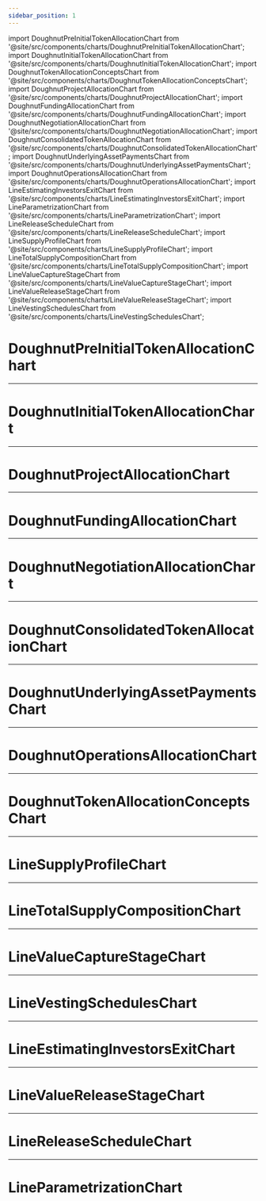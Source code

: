 ```yaml
---
sidebar_position: 1
---
```


import DoughnutPreInitialTokenAllocationChart from '@site/src/components/charts/DoughnutPreInitialTokenAllocationChart';
import DoughnutInitialTokenAllocationChart from '@site/src/components/charts/DoughnutInitialTokenAllocationChart';
import DoughnutTokenAllocationConceptsChart from '@site/src/components/charts/DoughnutTokenAllocationConceptsChart';
import DoughnutProjectAllocationChart from '@site/src/components/charts/DoughnutProjectAllocationChart';
import DoughnutFundingAllocationChart from '@site/src/components/charts/DoughnutFundingAllocationChart';
import DoughnutNegotiationAllocationChart from '@site/src/components/charts/DoughnutNegotiationAllocationChart';
import DoughnutConsolidatedTokenAllocationChart from '@site/src/components/charts/DoughnutConsolidatedTokenAllocationChart';
import DoughnutUnderlyingAssetPaymentsChart from '@site/src/components/charts/DoughnutUnderlyingAssetPaymentsChart';
import DoughnutOperationsAllocationChart from '@site/src/components/charts/DoughnutOperationsAllocationChart';
import LineEstimatingInvestorsExitChart from '@site/src/components/charts/LineEstimatingInvestorsExitChart';
import LineParametrizationChart from '@site/src/components/charts/LineParametrizationChart';
import LineReleaseScheduleChart from '@site/src/components/charts/LineReleaseScheduleChart';
import LineSupplyProfileChart from '@site/src/components/charts/LineSupplyProfileChart';
import LineTotalSupplyCompositionChart from '@site/src/components/charts/LineTotalSupplyCompositionChart';
import LineValueCaptureStageChart from '@site/src/components/charts/LineValueCaptureStageChart';
import LineValueReleaseStageChart from '@site/src/components/charts/LineValueReleaseStageChart';
import LineVestingSchedulesChart from '@site/src/components/charts/LineVestingSchedulesChart';


# DoughnutPreInitialTokenAllocationChart
<DoughnutPreInitialTokenAllocationChart/>

---

# DoughnutInitialTokenAllocationChart
<DoughnutInitialTokenAllocationChart/>

---

# DoughnutProjectAllocationChart
<DoughnutProjectAllocationChart/>

---

# DoughnutFundingAllocationChart
<DoughnutFundingAllocationChart/>

---

# DoughnutNegotiationAllocationChart
<DoughnutNegotiationAllocationChart/>

---

# DoughnutConsolidatedTokenAllocationChart
<DoughnutConsolidatedTokenAllocationChart/>

---

# DoughnutUnderlyingAssetPaymentsChart
<DoughnutUnderlyingAssetPaymentsChart/>

---

# DoughnutOperationsAllocationChart
<DoughnutOperationsAllocationChart/>

---

# DoughnutTokenAllocationConceptsChart
<DoughnutTokenAllocationConceptsChart/>

---

# LineSupplyProfileChart
<LineSupplyProfileChart/>

---

# LineTotalSupplyCompositionChart
<LineTotalSupplyCompositionChart/>

---

# LineValueCaptureStageChart
<LineValueCaptureStageChart/>

---

# LineVestingSchedulesChart
<LineVestingSchedulesChart/>

---

# LineEstimatingInvestorsExitChart
<LineEstimatingInvestorsExitChart/>

---

# LineValueReleaseStageChart
<LineValueReleaseStageChart/>

---


# LineReleaseScheduleChart
<LineReleaseScheduleChart/>

---

# LineParametrizationChart
<LineParametrizationChart/>
